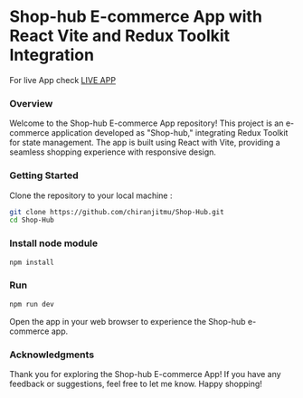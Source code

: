 # Shop-hub E-commerce App with React Vite and Redux Toolkit Integration

For live App check [LIVE APP](https://shop-hub-chiranjit.netlify.app/)

### Overview

Welcome to the Shop-hub E-commerce App repository! This project is an e-commerce application developed as "Shop-hub," integrating Redux Toolkit for state management. The app is built using React with Vite, providing a seamless shopping experience with responsive design.

### Getting Started

Clone the repository to your local machine :

```bash
git clone https://github.com/chiranjitmu/Shop-Hub.git
cd Shop-Hub
```

### Install node module

```bash
npm install
```

### Run

```bash
npm run dev
```

Open the app in your web browser to experience the Shop-hub e-commerce app.

### Acknowledgments

Thank you for exploring the Shop-hub E-commerce App! If you have any feedback or suggestions, feel free to let me know. Happy shopping!

